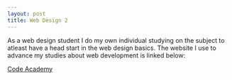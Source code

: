 ```yaml
---
layout: post
title: Web Design 2
---
```


As a web design student I do my own individual studying on the subject to atleast have a head start in the web design basics. The website I use to advance my studies about web development is linked below:

[Code Academy](http://www.codecademy.com)
